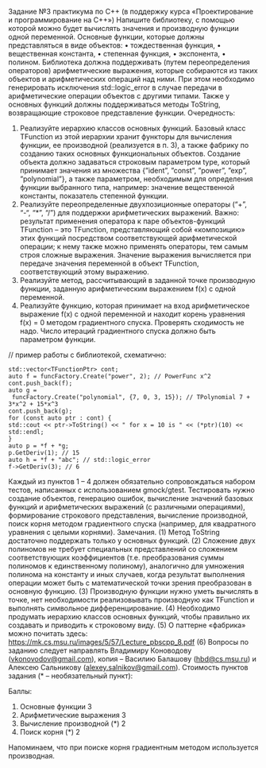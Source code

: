 Задание №3 практикума по С++
(в поддержку курса «Проектирование и программирование на С++»)
Напишите библиотеку, с помощью которой можно будет вычислять значения и производную функции 
одной переменной. Основные функции, которые должны представляться в виде объектов:
• тождественная функция,
• вещественная константа,
• степенная функция, 
• экспонента,
• полином.
Библиотека должна поддерживать (путем переопределения операторов) арифметические выражения, 
которые собираются из таких объектов и арифметических операций над ними. При этом необходимо 
генерировать исключения std::logic_error в случае передачи в арифметические операции объектов с 
другими типами. Также у основных функций должны поддерживаться методы ToString, возвращающие 
строковое представление функции.
Очередность:
1. Реализуйте иерархию классов основных функций. Базовый класс TFunction из этой иерархии хранит 
функторы для вычисления функции, ее производной (реализуется в п. 3), а также фабрику по созданию таких 
основных функциональных объектов. Создание объекта должно задаваться строковым параметром type, 
который принимает значения из множества {”ident”, ”const”, ”power”, ”exp”, ”polynomial”}, а 
также параметром, необходимым для определения функции выбранного типа, например: значение
вещественной константы, показатель степенной функции.
2. Реализуйте переопределенные двухпозиционные операторы (“+”, “-“, “*”, “/”) для поддержки 
арифметических выражений.
Важно: результат применения оператора к паре объектов-функций TFunction – это TFunction, 
представляющий собой «композицию» этих функций посредством соответствующей арифметической 
операции; к нему также можно применять операторы, тем самым строя сложные выражения. Значение 
выражения вычисляется при передаче значения переменной в объект TFunction, соответствующий этому 
выражению.
3. Реализуйте метод, рассчитывающий в заданной точке производную функции, заданную арифметическим 
выражением f(x) с одной переменной.
4. Реализуйте функцию, которая принимает на вход арифметическое выражение f(x) с одной переменной и 
находит корень уравнения f(x) = 0 методом градиентного спуска. Проверять сходимость не надо. Число 
итераций градиентного спуска должно быть параметром функции.

// пример работы с библиотекой, схематично:

```
std::vector<TFunctionPtr> cont;
auto f = funcFactory.Create("power", 2); // PowerFunc x^2
cont.push_back(f);
auto g = 
 funcFactory.Create("polynomial", {7, 0, 3, 15}); // TPolynomial 7 + 3*x^2 + 15*x^3
cont.push_back(g);
for (const auto ptr : cont) {
std::cout << ptr->ToString() << " for x = 10 is " << (*ptr)(10) << std::endl;
}
auto p = *f + *g;
p.GetDeriv(1); // 15 
auto h = *f + "abc"; // std::logic_error 
f->GetDeriv(3); // 6
```

Каждый из пунктов 1 – 4 должен обязательно сопровождаться набором тестов, написанных с
использованием gmock/gtest. Тестировать нужно создание объектов, генерацию ошибок, вычисление 
значений базовых функций и арифметических выражений (с различными операциями), формирование 
строкового представления, вычисление производной, поиск корня методом градиентного спуска
(например, для квадратного уравнения с целыми корнями).
Замечания.
(1) Метод ToString достаточно поддержать только у основных функций.
(2) Сложение двух полиномов не требует специальных представлений со сложением соответствующих 
коэффициентов (т.е. преобразования суммы полиномов к единственному полиному), аналогично 
для умножения полинома на константу и иных случаев, когда результат выполнения операции может 
быть с математической точки зрения преобразован в основную функцию.
(3) Производную функции нужно уметь вычислять в точке, нет необходимости реализовывать
производную как TFunction и выполнять символьное дифференцирование.
(4) Необходимо продумать иерархию классов основных функций, чтобы правильно их создавать и 
приводить к строковому виду.
(5) О паттерне «фабрика» можно почитать здесь: 
https://mk.cs.msu.ru/images/5/57/Lecture_pbscpp_8.pdf
(6) Вопросы по заданию следует направлять Владимиру Коноводову (vkonovodov@gmail.com), копия –
Василию Балашову (hbd@cs.msu.ru) и Алексею Сальникову (alexey.salnikov@gmail.com).
Стоимость пунктов задания (* – необязательный пункт):

Баллы:
1. Основные функции 3
2. Арифметические выражения 3
3. Вычисление производной (*) 2
4. Поиск корня (*) 2

Напоминаем, что при поиске корня градиентным методом используется производная.